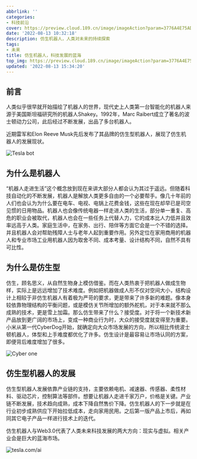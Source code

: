 ```yaml
---
abbrlink: ''
categories:
- 科技前沿
cover: https://preview.cloud.189.cn/image/imageAction?param=3776A4E75AD482ADE692E1EB3C691727F00C20A59CE5CC78F5DCF20C1B3F86DB57B020063ED1F3F77319551AEE3380EA6FF3EDB9AA971659ED944BB2B6406D7E672933FEE4FE54B7F37F5A1E87668EBA83FBCBC1A7A4953F493C66EF0C62B7EA860EC0DA63D97C93991CF9EE85207B91
date: '2022-08-13 10:32:18'
description: 仿生机器人，人类对未来的持续探索
tags:
- 未来
title: 仿生机器人，科技发展的蓝海
top_img: https://preview.cloud.189.cn/image/imageAction?param=3776A4E75AD482ADE692E1EB3C691727F00C20A59CE5CC78F5DCF20C1B3F86DB57B020063ED1F3F77319551AEE3380EA6FF3EDB9AA971659ED944BB2B6406D7E672933FEE4FE54B7F37F5A1E87668EBA83FBCBC1A7A4953F493C66EF0C62B7EA860EC0DA63D97C93991CF9EE85207B91
updated: '2022-08-13 15:34:20'
---
```

## 前言

人类似乎很早就开始描绘了机器人的世界，现代史上人类第一台智能化的机器人来源于美国斯坦福研究所的机器人Shakey。1992年，Marc Raibert成立了著名的波士顿动力公司，此后经过不断发展，出品了多台机器人。

近期雷军和Elon Reeve Musk先后发布了其品牌的仿生型机器人，展现了仿生机器人的发展现状。

![Tesla bot](https://preview.cloud.189.cn/image/imageAction?param=931069E73B1A69ED0C870C5BF78D510D781D0FCA217F0B1FDFCDF3E68A2509E5C3C2DD24E31C1780ED4F3A5701D65A4E15B71649193D1842E575E19B9847A9A4A9015585C2124E855B76279FCF52ED2B69558A8CC1150E445D5C39BC4AA8211652898F494FB3DAB9C70470C71E1F2B77)

## 为什么是机器人

“机器人走进生活”这个概念放到现在来讲大部分人都会认为其过于遥远。但随着科技自动化的不断发展，机器人是解放人类更多自由的一个必要帮手。像几十年前的人们也会认为为什么要在电车、电视、电锅上花费金钱，这些在现在却早已是司空见惯的日用物品。机器人也会像传统电器一样走进人类的生活，部分单一重复、高危的职业会被取代，机器人也会在一些任务上代替人力，它的成本比人力低并且效率远高于人类。家庭生活中，在家务、出行、陪伴等方面它会是一个不错的选择。并且机器人会对帮助残障人士与老年人起到重要作用。另外定位在家用商用的机器人和专业市场工业用机器人因为取舍不同、成本考量、设计结构不同，自然不具有可比性。

## 为什么是仿生型

仿生，顾名思义，从自然生物身上模仿借鉴。而在人类热衷于把机器人做成生物样，实际上是远远增加了技术难度。例如把机器做成人形不仅对空间大小，结构设计上相较于非仿生机器人有着极为严苛的要求，更是带来了许多新的难题。像本身较依靠物理结构的平衡问题，或是模仿关节所增加的额外舵机，对于本来就不那么成熟的技术，更是雪上加霜。那么仿生带来了什么？接受度。对于将一个新技术新产品放到更广阔的市场上，变成一种商业行为时，大众的接受度就变得至为重要。小米从第一代CyberDog开始，就确定向大众市场发展的方向，所以相比传统波士顿机器人，体型和上手难度都优化了许多。仿生设计是最容易让市场认同的方案，即便背后难度增加了很多。

![Cyber one](https://preview.cloud.189.cn/image/imageAction?param=8A323EE50966A8C3F8C20E1DBDACA0642B6248AFE3E6F670CF90CDA848E44EB91849399B22A1FBF83D84D39447F033308DFB98B252B4AF2060A0FCFD80A9486C49E4BA118B009C561A3BAB6746A9F20ADC4E268652E07358509267A3C71C8670C4A11B44479BDACDB527280052A225E2)

## 仿生型机器人的发展

仿生型机器人发展依靠产业链的支持，主要依赖电机、减速器、传感器、柔性材料、驱动芯片，控制算法等部件。想要让机器人走进千家万户，价格是关键。产业链不断发展，技术趋向成熟，成本下降自然售价下降。仿生机器人的下一步就是在行业初步成熟供应下开始拉低成本，走向家用民用。之后第一版产品上市后，再如同其它电子产品一样进行技术上的迭代。

仿生机器人与Web3.0代表了人类未来科技发展的两大方向：现实与虚拟。相关产业会是巨大的蓝海市场。

![ tesla.com/ai](https://preview.cloud.189.cn/image/imageAction?param=7136EDA934444E5221833A373920A976CEE3B57B1A5CB3AF88070F9C0DF28CE0EC6890202BBBF419E51D6F88CE6B907DB87A3B8794D460E5913EB7FD04295C39F25DAA53FA7CAE1964E7FD81CB7E5ED19139EC5629229C3634A545856CAC7C5EAA79F85CC124ABEAB11930F7E580EBE8)
